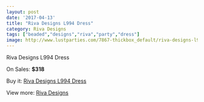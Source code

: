 ```yaml
---
layout: post
date: '2017-04-13'
title: "Riva Designs L994 Dress"
category: Riva Designs
tags: ["beaded","designs","riva","party","dress"]
image: http://www.lustparties.com/7867-thickbox_default/riva-designs-l994-dress.jpg
---
```

Riva Designs L994 Dress

On Sales: **$318**
<a href="https://www.lustparties.com/en/riva-designs/2620-riva-designs-l994-dress.html"><amp-img layout="responsive" width="600" height="600" src="//www.lustparties.com/7867-thickbox_default/riva-designs-l994-dress.jpg" alt="Riva Designs L994 Dress 0" /></a>
<a href="https://www.lustparties.com/en/riva-designs/2620-riva-designs-l994-dress.html"><amp-img layout="responsive" width="600" height="600" src="//www.lustparties.com/7869-thickbox_default/riva-designs-l994-dress.jpg" alt="Riva Designs L994 Dress 1" /></a>
<a href="https://www.lustparties.com/en/riva-designs/2620-riva-designs-l994-dress.html"><amp-img layout="responsive" width="600" height="600" src="//www.lustparties.com/7868-thickbox_default/riva-designs-l994-dress.jpg" alt="Riva Designs L994 Dress 2" /></a>

Buy it: [Riva Designs L994 Dress](https://www.lustparties.com/en/riva-designs/2620-riva-designs-l994-dress.html "Riva Designs L994 Dress")

View more: [Riva Designs](https://www.lustparties.com/en/6-riva-designs "Riva Designs")